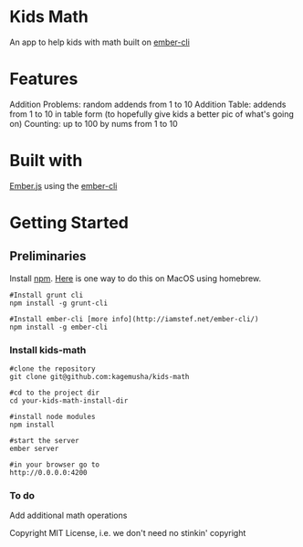 Kids Math
===

An app to help kids with math built on [ember-cli](https://github.com/stefanpenner/ember-cli)


Features
===

Addition Problems: random addends from 1 to 10
Addition Table: addends from 1 to 10 in table form (to hopefully give kids a better pic of what's going on)
Counting: up to 100 by nums from 1 to 10

Built with
===

[Ember.js](http://emberjs.com/) using the [ember-cli](https://github.com/stefanpenner/ember-cli)

Getting Started
===

## Preliminaries

Install [npm](https://npmjs.org/). 
[Here](http://madebyhoundstooth.com/blog/install-node-with-homebrew-on-os-x/)
is one way to do this on MacOS using homebrew.

    #Install grunt cli
    npm install -g grunt-cli

    #Install ember-cli [more info](http://iamstef.net/ember-cli/)
    npm install -g ember-cli
    
### Install kids-math

    #clone the repository
    git clone git@github.com:kagemusha/kids-math
    
    #cd to the project dir
    cd your-kids-math-install-dir

    #install node modules
    npm install
    
    #start the server
    ember server

    #in your browser go to
    http://0.0.0.0:4200


### To do

Add additional math operations



Copyright MIT License, i.e. we don't need no stinkin' copyright


